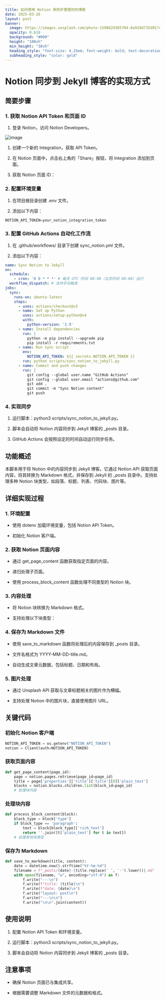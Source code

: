 ```yaml
---
title: 如何使用 Notion 来同步管理你的博客
date: 2025-03-26
layout: post
banner:
  image: https://images.unsplash.com/photo-1590829385704-0a910d735d91?crop=entropy&cs=tinysrgb&fit=max&fm=jpg&ixid=M3w2OTIwMzJ8MHwxfHJhbmRvbXx8fHx8fHx8fDE3NDMwMTM3MDN8&ixlib=rb-4.0.3&q=80&w=1080
  opacity: 0.618
  background: "#000"
  height: "100vh"
  min_height: "38vh"
  heading_style: "font-size: 4.25em; font-weight: bold; text-decoration: underline"
  subheading_style: "color: gold"
---
```


# Notion 同步到 Jekyll 博客的实现方式

## 简要步骤

### 1. 获取 Notion API Token 和页面 ID

1. 登录 Notion，访问 Notion Developers。

![image](https://prod-files-secure.s3.us-west-2.amazonaws.com/a7a0cc5a-89b9-4cda-8686-1fba0ca52f40/d19c1afe-dea5-4312-9333-786b0ba83054/image.png?X-Amz-Algorithm=AWS4-HMAC-SHA256&X-Amz-Content-Sha256=UNSIGNED-PAYLOAD&X-Amz-Credential=ASIAZI2LB4665Y43C6UL%2F20250326%2Fus-west-2%2Fs3%2Faws4_request&X-Amz-Date=20250326T182823Z&X-Amz-Expires=3600&X-Amz-Security-Token=IQoJb3JpZ2luX2VjEMr%2F%2F%2F%2F%2F%2F%2F%2F%2F%2FwEaCXVzLXdlc3QtMiJIMEYCIQCkneYSDQP5FpXeAigaMR394CyB1%2FiNGh1%2FX%2FN4Rp3QFAIhAO2rQ10MO5%2BrOINvhzswyRrc5NToWagJb8nWDv9of%2BnyKv8DCDMQABoMNjM3NDIzMTgzODA1Igz6i4tbQl%2F3RXLhCvwq3AOHtPfUyMgrCx6PozPeATYrvHsbuKejGPCvurmljiq1ezCXsUvniJ%2FAyuL%2B5NNZjCxW3PmfT%2FUpVuqEmUwG%2FVCdVLruO4L6TbFzhDEYfb9c1YbBjAL2Ysj%2BDOldF9r%2B29yyNmxc3b1odm%2FUmYnomSZGd%2FLvfpzEgDmmtge4x%2Bu2uI0fI7bD7bgKZxh1%2Fc0d4gNIoVnuCE5s1aAKultLFg0vq8S0fMbkfb3su4kdX0lBhWe%2ByeYpX4K3%2B7%2B%2FHAALdws71fHhwVOTTWdT1JjlZBTPItZdYwh%2FYpJsSFReOj6udOnxrVQ3IOWW1J7wcs7q9rUK6Whc2%2BYUbFxTx6ER%2FqgYb1mcIaO9G%2BNRRIv9PIBus0fCMjqc3Kqr4BxK01Tyvdu4lrOXlcRyUwjJgSf8OcBo22WqQGPe5Rv2oi%2FJ7evAFOVXxhcVrSUBUoHm2iGSkqXQl4XyT2l9qJyPBS8KsbmDvTqJ24VcjPPW2mm58lGrrr92jhUkRVYNXU385L8ZPZi53Qu%2FBsNJBh27LyLdPuGLKl3%2B9PKbuXVgGfJL54hglQY7Ek2MrrJ4DbzhRlYvi76ftwuToX%2BsLoarcM%2BgYcfLi7O25jBXS0%2BXZC3xmvVirXSynKfQlPCTqaQ1rjC09pC%2FBjqkAcwcI8kwPBNGZZkUVx%2FYu%2FTM5AW8LIvMbXFbPPrlX1o7UN%2F0iYfL06zEFDlvNEqqXObt35JLGrNN0e6yOZnZ9Wcn%2FRJJh8185c%2BXZ5vUdH77HueiJR2YDYW9XaEN8rVwl70i3DI%2Bgho%2FHIv9kouQEyHVtLryoQjCVqsrfpezl00jS0wqDKp2jLb%2FoyOoiqEJOGd3HQS8KzhzHsz7LD2ZIQpb3Ci8&X-Amz-Signature=648639c112e3674927a86a91a64c93cd4bd42fa8cbb61319ac27ca2815989685&X-Amz-SignedHeaders=host&x-id=GetObject)

1. 创建一个新的 Integration，获取 API Token。

1. 在 Notion 页面中，点击右上角的「Share」按钮，将 Integration 添加到页面。

1. 获取 Notion 页面 ID：


### 2. 配置环境变量

1. 在项目根目录创建 .env 文件。

1. 添加以下内容：

```javascript
NOTION_API_TOKEN=your_notion_integration_token
```

### 3. 配置 GitHub Actions 自动化工作流

1. 在 .github/workflows/ 目录下创建 sync_notion.yml 文件。

1. 添加以下内容：

```yaml
name: Sync Notion to Jekyll
on:
  schedule:
    - cron: '0 0 * * *' # 每天 UTC 时间 00:00（北京时间 08:00）运行
  workflow_dispatch: # 支持手动触发
jobs:
  sync:
    runs-on: ubuntu-latest
    steps:
      - uses: actions/checkout@v3
      - name: Set up Python
        uses: actions/setup-python@v4
        with:
          python-version: '3.9'
      - name: Install dependencies
        run: |
          python -m pip install --upgrade pip
          pip install -r requirements.txt
      - name: Run sync script
        env:
          NOTION_API_TOKEN: ${{ secrets.NOTION_API_TOKEN }}
        run: python scripts/sync_notion_to_jekyll.py
      - name: Commit and push changes
        run: |
          git config --global user.name "GitHub Actions"
          git config --global user.email "actions@github.com"
          git add .
          git commit -m "Sync Notion content"
          git push
```

### 4. 实现同步

1. 运行脚本：python3 scripts/sync_notion_to_jekyll.py。

1. 脚本会自动将 Notion 内容同步到 Jekyll 博客的 _posts 目录。

1. GitHub Actions 会按照设定的时间自动运行同步任务。

## 功能概述

本脚本用于将 Notion 中的内容同步到 Jekyll 博客。它通过 Notion API 获取页面内容，将其转换为 Markdown 格式，并保存到 Jekyll 的 _posts 目录中。支持处理多种 Notion 块类型，如段落、标题、列表、代码块、图片等。

## 详细实现过程

### 1. 环境配置

- 使用 dotenv 加载环境变量，包括 Notion API Token。

- 初始化 Notion 客户端。

### 2. 获取 Notion 页面内容

- 通过 get_page_content 函数获取指定页面的内容。

- 递归处理子页面。

- 使用 process_block_content 函数处理不同类型的 Notion 块。

### 3. 内容处理

- 将 Notion 块转换为 Markdown 格式。

- 支持处理以下块类型：


### 4. 保存为 Markdown 文件

- 使用 save_to_markdown 函数将处理后的内容保存到 _posts 目录。

- 文件名格式为 YYYY-MM-DD-title.md。

- 自动生成文章元数据，包括标题、日期和布局。

### 5. 图片处理

- 通过 Unsplash API 获取与文章标题相关的图片作为横幅。

- 支持处理 Notion 中的图片块，直接使用图片 URL。

## 关键代码

### 初始化 Notion 客户端

```python
NOTION_API_TOKEN = os.getenv("NOTION_API_TOKEN")
notion = Client(auth=NOTION_API_TOKEN)
```

### 获取页面内容

```python
def get_page_content(page_id):
    page = notion.pages.retrieve(page_id=page_id)
    title = page['properties']['title']['title'][0]['plain_text']
    blocks = notion.blocks.children.list(block_id=page_id)
    # 处理块内容
```

### 处理块内容

```python
def process_block_content(block):
    block_type = block['type']
    if block_type == 'paragraph':
        text = block[block_type]['rich_text']
        return ''.join([t['plain_text'] for t in text])
    # 处理其他块类型
```

### 保存为 Markdown

```python
def save_to_markdown(title, content):
    date = datetime.now().strftime("%Y-%m-%d")
    filename = f"_posts/{date}-{title.replace(' ', '-').lower()}.md"
    with open(filename, "w", encoding="utf-8") as f:
        f.write("---\n")
        f.write(f"title: {title}\n")
        f.write(f"date: {date}\n")
        f.write("layout: post\n")
        f.write("---\n\n")
        f.write("\n\n".join(content))
```

## 使用说明

1. 配置 Notion API Token 和环境变量。

1. 运行脚本：python3 scripts/sync_notion_to_jekyll.py。

1. 脚本会自动将 Notion 内容同步到 Jekyll 博客的 _posts 目录。

## 注意事项

- 确保 Notion 页面已与集成共享。

- 根据需要调整 Markdown 文件的元数据和格式。
